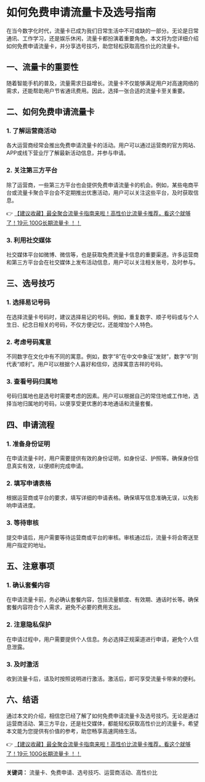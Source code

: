# 如何免费申请流量卡及选号指南

在当今数字化时代，流量卡已成为我们日常生活中不可或缺的一部分。无论是日常通讯、工作学习，还是娱乐休闲，流量卡都扮演着重要角色。本文将为您详细介绍如何免费申请流量卡，并分享选号技巧，助您轻松获取高性价比的流量卡。

## 一、流量卡的重要性

随着智能手机的普及，流量需求日益增长。流量卡不仅能够满足用户对高速网络的需求，还能帮助用户节省通讯费用。因此，选择一张合适的流量卡至关重要。

## 二、如何免费申请流量卡

### 1. 了解运营商活动

各大运营商经常会推出免费申请流量卡的活动。用户可以通过运营商的官方网站、APP或线下营业厅了解最新活动信息，并参与申请。

### 2. 关注第三方平台

除了运营商，一些第三方平台也会提供免费申请流量卡的机会。例如，某些电商平台或流量卡聚合平台会不定期推出优惠活动，用户可以关注这些平台，及时获取信息。

👉 [【建议收藏】最全聚合流量卡指南来啦！高性价比流量卡推荐，看这个就够了！19元 100G长期流量卡 ！！](https://bit.ly/Liuliangka)

### 3. 利用社交媒体

社交媒体平台如微博、微信等，也是获取免费流量卡信息的重要渠道。许多运营商和第三方平台会在社交媒体上发布活动信息，用户可以关注相关账号，及时参与。

## 三、选号技巧

### 1. 选择易记号码

在选择流量卡号码时，建议选择易记的号码。例如，重复数字、顺子号码或与个人生日、纪念日相关的号码，不仅方便记忆，还能增加个人特色。

### 2. 考虑号码寓意

不同数字在文化中有不同的寓意。例如，数字“8”在中文中象征“发财”，数字“6”则代表“顺利”。用户可以根据个人喜好和信仰，选择寓意吉祥的号码。

### 3. 查看号码归属地

号码归属地也是选号时需要考虑的因素。用户可以根据自己的常住地或工作地，选择当地归属地的号码，以便享受更优惠的本地通话和流量套餐。

## 四、申请流程

### 1. 准备身份证明

在申请流量卡时，用户需要提供有效的身份证明，如身份证、护照等。确保身份信息真实有效，以便顺利完成申请。

### 2. 填写申请表格

根据运营商或平台的要求，填写详细的申请表格。确保填写信息准确无误，以免影响申请进度。

### 3. 等待审核

提交申请后，用户需要等待运营商或平台的审核。审核通过后，流量卡将会寄送至用户指定的地址。

## 五、注意事项

### 1. 确认套餐内容

在申请流量卡前，务必确认套餐内容，包括流量额度、有效期、通话时长等。确保套餐内容符合个人需求，避免不必要的费用支出。

### 2. 注意隐私保护

在申请过程中，用户需要提供个人信息。务必选择正规渠道进行申请，避免个人信息泄露。

### 3. 及时激活

收到流量卡后，请及时按照说明进行激活。激活后，即可享受流量卡带来的便利。

## 六、结语

通过本文的介绍，相信您已经了解了如何免费申请流量卡及选号技巧。无论是通过运营商活动、第三方平台，还是社交媒体，都能轻松获取高性价比的流量卡。希望本文能为您提供有价值的参考，助您畅享高速网络生活。

👉 [【建议收藏】最全聚合流量卡指南来啦！高性价比流量卡推荐，看这个就够了！19元 100G长期流量卡 ！！](https://bit.ly/Liuliangka)

---

**关键词：** 流量卡、免费申请、选号技巧、运营商活动、高性价比
